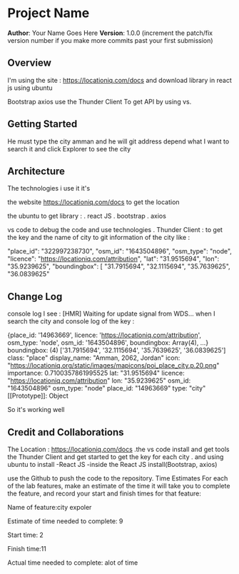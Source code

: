 # Project Name

**Author**: Your Name Goes Here
**Version**: 1.0.0 (increment the patch/fix version number if you make more commits past your first submission)

## Overview
I'm using the site : https://locationiq.com/docs and download library in react js using ubuntu

Bootstrap
axios
use the Thunder Client To get API by using vs.



## Getting Started
He must type the city amman and he will git address depend what I want to search it and click Explorer to see the city



## Architecture

The technologies i use it it's

the website https://locationiq.com/docs to get the location

the ubuntu to get library : . react JS . bootstrap . axios

vs code to debug the code and use technologies . Thunder Client : to get the key and the name of city to git information of the city like :

"place_id": "322997238730", "osm_id": "1643504896", "osm_type": "node", "licence": "https://locationiq.com/attribution", "lat": "31.9515694", "lon": "35.9239625", "boundingbox": [ "31.7915694", "32.1115694", "35.7639625", "36.0839625"




## Change Log
 console log I see : [HMR] Waiting for update signal from WDS... when I search the city and console log of the key :

{place_id: '14963669', licence: 'https://locationiq.com/attribution', osm_type: 'node', osm_id: '1643504896', boundingbox: Array(4), …} boundingbox: (4) ['31.7915694', '32.1115694', '35.7639625', '36.0839625'] class: "place" display_name: "Amman, 2062, Jordan" icon: "https://locationiq.org/static/images/mapicons/poi_place_city.p.20.png" importance: 0.7100357861995525 lat: "31.9515694" licence: "https://locationiq.com/attribution" lon: "35.9239625" osm_id: "1643504896" osm_type: "node" place_id: "14963669" type: "city" [[Prototype]]: Object

So it's working well




## Credit and Collaborations


The Location : https://locationiq.com/docs .the vs code install and get tools the Thunder Client and get started to get the key for each city . and using ubuntu to install -React JS -inside the React JS install(Bootstrap, axios)

use the Github to push the code to the repository.
Time Estimates For each of the lab features, make an estimate of the time it will take you to complete the feature, and record your start and finish times for that feature:





Name of feature:city expoler

Estimate of time needed to complete: 9

Start time: 2

Finish time:11

Actual time needed to complete: alot of time